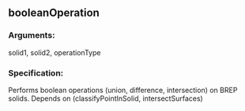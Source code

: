 ## booleanOperation
### Arguments: 
solid1, solid2, operationType
### Specification: 
Performs boolean operations (union, difference, intersection) on BREP solids. Depends on (classifyPointInSolid, intersectSurfaces)
